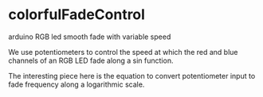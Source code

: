 # colorfulFadeControl
arduino RGB led smooth fade with variable speed


We use potentiometers to control the speed at which the red and blue channels of an RGB LED fade along a sin function. 

The interesting piece here is the equation to convert potentiometer input to fade frequency along a logarithmic scale. 
